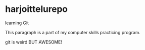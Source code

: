 # harjoittelurepo
learning Git

This paragraph is a part of my computer skills practicing program.

git is weird BUT AWESOME!
